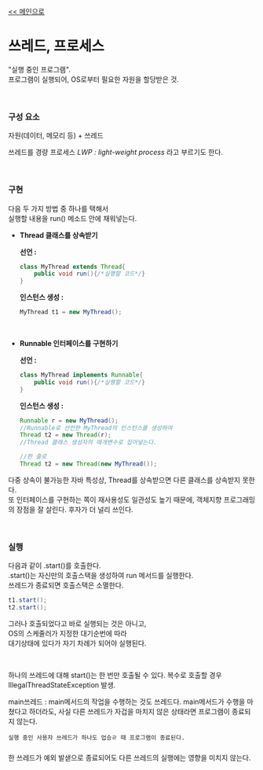 [<< 메인으로](https://github.com/AtomicLiquors/Java_Wiki_Chb/blob/main/Readme.md)

# 쓰레드, 프로세스
"실행 중인 프로그램".  
프로그램이 실행되어, OS로부터 필요한 자원을 할당받은 것.

&nbsp;  
### 구성 요소
자원(데이터, 메모리 등) + 쓰레드

쓰레드를 경량 프로세스 *LWP : light-weight process* 라고 부르기도 한다.



&nbsp;  
### 구현
다음 두 가지 방법 중 하나를 택해서   
실행할 내용을 run() 메소드 안에 채워넣는다.
- **Thread 클래스를 상속받기**  
 
    **선언 :**
    ```java
    class MyThread extends Thread{
        public void run(){/*실행할 코드*/}
    }
    ```
    
    **인스턴스 생성 :**
    ```java
    MyThread t1 = new MyThread();
    ```
&nbsp;  

- **Runnable 인터페이스를 구현하기**   
 
    **선언 :**   
    ```java
    class MyThread implements Runnable{
        public void run(){/*실행할 코드*/}
    }
    ```
    
    **인스턴스 생성 :**
    ```java
    Runnable r = new MyThread();
    //Runnable로 선언한 MyThread의 인스턴스를 생성하여
    Thread t2 = new Thread(r); 
    //Thread 클래스 생성자의 매개변수로 집어넣는다.

    //한 줄로
    Thread t2 = new Thread(new MyThread());
    ```
다중 상속이 불가능한 자바 특성상, Thread를 상속받으면 다른 클래스를 상속받지 못한다.  
또 인터페이스를 구현하는 쪽이 재사용성도 일관성도 높기 때문에, 객체지향 프로그래밍의 장점을 잘 살린다.
후자가 더 널리 쓰인다.

&nbsp;  
### 실행
다음과 같이 .start()를 호출한다.  
.start()는 자신만의 호출스택을 생성하여 run 메서드를 실행한다.   
쓰레드가 종료되면 호출스택은 소멸한다.
```java
t1.start();
t2.start();
```
그러나 호출되었다고 바로 실행되는 것은 아니고,   
OS의 스케줄러가 지정한 대기순번에 따라  
대기상태에 있다가 자기 차례가 되어야 실행된다.

&nbsp;  

하나의 쓰레드에 대해 start()는 한 번만 호출될 수 있다.
복수로 호출할 경우 IllegalThreadStateException 발생.
&nbsp;  

main쓰레드 : 
main메서드의 작업을 수행하는 것도 쓰레드다.
main메서드가 수행을 마쳤다고 하더라도, 
사실 다른 쓰레드가 자겁을 마치지 않은 상태라면 프로그램이 종료되지 않는다.
```
실행 중인 사용자 쓰레드가 하나도 업승ㄹ 때 프로그램이 종료된다.
```


### 
한 쓰레드가 예외 발샏으로 종료되어도 다른 쓰레드의 실행에는 영향을 미치지 않는다.
